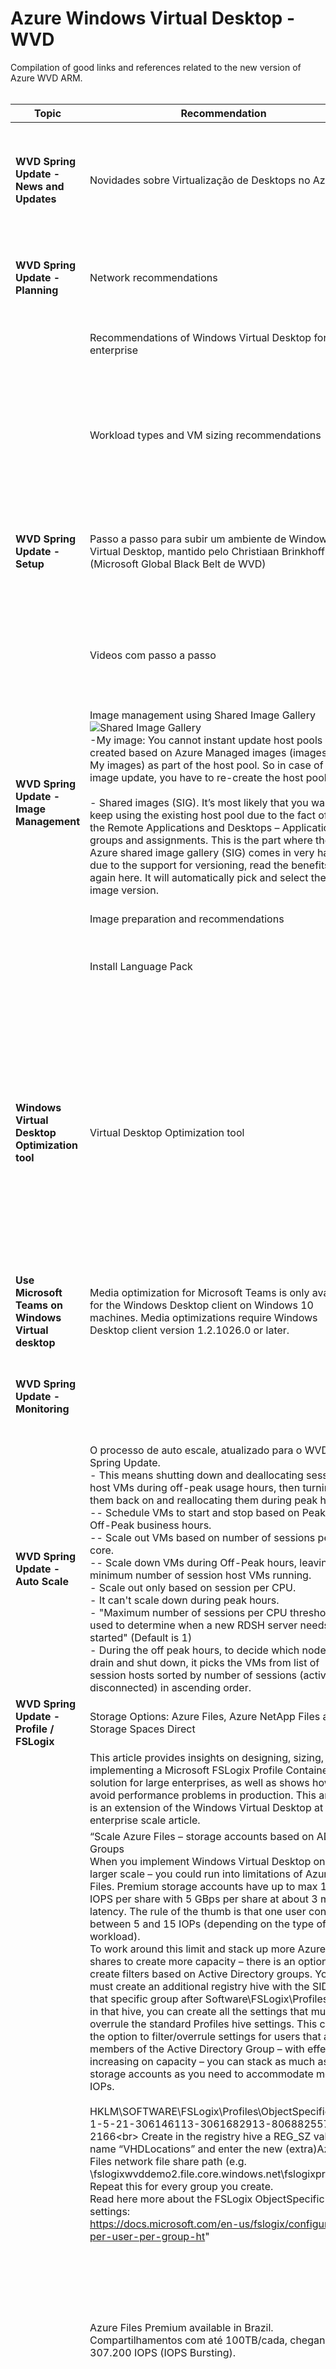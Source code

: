 # Azure Windows Virtual Desktop - WVD

Compilation of good links and references related to the new version of Azure WVD ARM. 
<br>
<br>

| Topic    	| Recommendation    	| References  	|
|-	|-	|-	|
| **WVD Spring Update - News and Updates**    	| Novidades sobre   Virtualização de Desktops no Azure    	| - Novidades sobre Virtualização de Desktops no Azure    <br>From    <https://www.youtube.com/watch?v=WlQKvJQD6m4&feature=youtu.be><br><br>- New Windows Virtual Desktop capabilities now generally available    <br>From    <https://azure.microsoft.com/en-us/blog/new-windows-virtual-desktop-capabilities-now-generally-available/> 	|
| **WVD Spring Update - Planning**    	| Network   recommendations<br>     	| - Network guidelines <br>From    <https://docs.microsoft.com/en-us/windows-server/remote/remote-desktop-services/network-guidance?context=/azure/virtual-desktop/context/context>    <br>    <br>        	|
|    <br>     	|    Recommendations of Windows Virtual Desktop for the enterprise | - Windows Virtual Desktop for the enterprise <br> From <https://docs.microsoft.com/en-us/azure/architecture/example-scenario/wvd/windows-virtual-desktop> 
|    <br>     	|    Workload types and VM sizing recommendations    	|    - Remote Desktop workloads    <br>From    <https://docs.microsoft.com/en-us/windows-server/remote/remote-desktop-services/remote-desktop-workloads>    <br><br>- Virtual machine sizing guidelines    <br>From    <https://docs.microsoft.com/en-us/windows-server/remote/remote-desktop-services/virtual-machine-recs?context=/azure/virtual-desktop/context/context>    <br>        	|
|    **WVD Spring Update - Setup**    	|    Passo a   passo para subir um ambiente de Windows Virtual Desktop, mantido pelo Christiaan Brinkhoff (Microsoft Global Black Belt de WVD)    	|    - Windows Virtual Desktop technical (2020 – ARM-based model – generally         available) deployment walkthrough. It covers all you need to know and         beyond!    <br>From    <https://christiaanbrinkhoff.com/2020/05/01/windows-virtual-desktop-technical-2020-spring-update-arm-based-model-deployment-walkthrough/#teamsoptimizations>    <br>        	|
|    <br>     	|    Videos   com passo a passo    	| - Windows Virtual Desktop (WVD) Spring Update    <br>From    <https://www.youtube.com/watch?v=AKBa7kLhghI>    <br><br> - New WVD Admin Portal - Windows Virtual Desktop - #20    <br>From    <https://www.youtube.com/watch?v=DrkQFSVD9Ik&list=PL-V4YVm6AmwXGvQ46W8mHkpvm6S5IIitK&index=21>    <br>        	|
|    **WVD Spring Update - Image Management** | Image   management using Shared Image Gallery<br>![Shared Image Gallery](https://github.com/marcusgaspar/Azure-WVD/blob/master/images/Shared%20Gallery%20Image.png) <br> -My image: You cannot instant update host pools created based on Azure Managed images (images under My images) as part of the host pool. So in case of an image update, you have to re-create the host pool.<br>    <br>- Shared images (SIG). It’s most likely that you want to keep using the existing host pool due to the fact of all the Remote Applications and Desktops – Applications groups and assignments. This is the part where the Azure shared image        gallery (SIG) comes in very handy due to the support for versioning, read the benefits again here. It will automatically pick and select the latest image version.       	|    - Windows Virtual Desktop - #23 - Update Session Hosts from Latest Image    <br>From    <https://www.youtube.com/watch?v=2LxvwR9LGWQ>    <br><br> - Create an Azure Shared Image Gallery (SIG)    <br>From <https://christiaanbrinkhoff.com/2020/05/01/windows-virtual-desktop-technical-2020-spring-update-arm-based-model-deployment-walkthrough/#teamsoptimizations>    <br>        	|
|    <br>     	|    Image   preparation and recommendations    	|    - Prepare and customize a master VHD image    <br>From    <https://docs.microsoft.com/en-us/azure/virtual-desktop/set-up-customize-master-image>    <br>        	|
|    <br>     	|    Install   Language Pack    	|    - Add language packs to a Windows 10 multi-session image    <br>From    <https://docs.microsoft.com/en-us/azure/virtual-desktop/language-packs>    <br>        	|
|    **Windows Virtual Desktop Optimization tool**    	|    Virtual   Desktop Optimization tool    	|    - (Windows) Virtual Desktop Optimization Tool now available        <br>From    <https://techcommunity.microsoft.com/t5/windows-virtual-desktop/windows-virtual-desktop-optimization-tool-now-available/m-p/1558614#M5056>    <br><br> - Virtual Desktop Optimization tool    <br>From <https://christiaanbrinkhoff.com/2020/05/01/windows-virtual-desktop-technical-2020-spring-update-arm-based-model-deployment-walkthrough/#teamsoptimizations>    <br>https://techcommunity.microsoft.com/t5/windows-virtual-desktop/windows-virtual-desktop-optimization-tool-now-available/m-p/1558614#M5056<br><br> - Windows Virtual Desktop Optimizations Nuff Said! -#29    <br>From    <https://www.youtube.com/watch?v=tm2dSd695x8&feature=youtu.be> <br>          	|
| **Use Microsoft Teams on Windows Virtual desktop** |  Media optimization for Microsoft Teams is only available for the Windows Desktop client on Windows 10 machines. Media optimizations require Windows Desktop client version 1.2.1026.0 or later. | - Use Microsoft Teams on Windows Virtual desktop <br> From <https://docs.microsoft.com/en-us/azure/virtual-desktop/teams-on-wvd> <br> |
| **WVD Spring Update - Monitoring** <br>    	|    <br>     	|    - Proactively monitor ARM-based Windows Virtual Desktop with Azure Log Analytics and Azure Monitor    <br>    <br>https://techcommunity.microsoft.com/t5/windows-it-pro-blog/proactively-monitor-arm-based-windows-virtual-desktop-with-azure/ba-p/1508735<br>    <br>        	|
|    **WVD Spring Update - Auto Scale**    	|    O   processo de auto escale, atualizado para o WVD Spring Update. <br>- This means shutting down and deallocating session host VMs during off-peak usage hours, then turning them back on and reallocating them during peak hours:<br> -- Schedule VMs to start and stop based on Peak and Off-Peak business hours.<br>-- Scale out VMs based on number of sessions per CPU core.<br> -- Scale down VMs during Off-Peak hours, leaving the minimum number of session host VMs running.<br>- Scale out only based on session per CPU.<br>- It can't scale down during peak hours.<br>- "Maximum number of sessions per CPU threshold used to determine when a new RDSH server needs to be started" (Default is 1)<br>- During the off peak hours, to decide which node to drain and shut down, it picks the VMs from list of session hosts sorted by number of sessions (active + disconnected) in ascending order.       	| - Scale session hosts using Azure Automation <br>From    <https://docs.microsoft.com/en-us/azure/virtual-desktop/set-up-scaling-script>    <br>        	|
|    **WVD Spring Update - Profile / FSLogix**    	|    Storage Options: Azure Files, Azure NetApp Files and Storage Spaces Direct    	|    - Storage options for FSLogix profile containers in Windows Virtual Desktop    <br>From    <https://docs.microsoft.com/en-us/azure/virtual-desktop/store-fslogix-profile>           	|
|    <br>     	|    This article provides insights on designing, sizing, and implementing a Microsoft FSLogix Profile Container solution for large enterprises, as well as shows how to avoid performance problems in production. This article is an extension of the Windows Virtual Desktop at enterprise scale article.<br>   | - Microsoft FSLogix for the enterprise <br>From    <https://docs.microsoft.com/en-us/azure/architecture/example-scenario/wvd/windows-virtual-desktop-fslogix>    <br>        	|
|    <br>     	|    “Scale Azure Files – storage accounts based on AD   Groups<br>   When you implement Windows Virtual Desktop on a larger scale – you could run into   limitations of Azure Files. Premium storage accounts have up to max 100k IOPS per share with 5 GBps per share at about 3 ms latency. The rule of the thumb is that one user consumes between 5 and 15 IOPs (depending on the type of   workload). <br>To work around this limit and stack up more Azure File shares to create more capacity – there is an option to create filters based on Active Directory groups. You must create an additional registry hive with the SID of that specific group after Software\FSLogix\Profiles and in that hive, you can create all the settings that must overrule the standard Profiles hive settings. This creates the option to filter/overrule settings for users that are members of the Active Directory Group – with effectively increasing on capacity – you can stack as much as storage accounts as you need to accommodate more IOPs.<br>   <br>HKLM\SOFTWARE\FSLogix\Profiles\ObjectSpecific\S-1-5-21-306146113-3061682913-806882557-2166\<br>   Create in the registry hive a REG_SZ value name “VHDLocations” and enter the new (extra)Azure Files network file share path (e.g. \\fslogixwvddemo2.file.core.windows.net\fslogixprofiles).   Repeat this for every group you create.<br> Read here more about the FSLogix ObjectSpecific settings:<br>   <https://docs.microsoft.com/en-us/fslogix/configure-per-user-per-group-ht>" <br>    	|    - Configure Profile Container and Office Container for per-user or per-group    <br>From    <https://docs.microsoft.com/en-us/fslogix/configure-per-user-per-group-ht>    <br><br> - Learn here how to configure Azure Files with Active Directory (AD) authentication for         Windows Virtual Desktop – FSLogix Profile Container and MSIX app attach    <br>From    <https://www.christiaanbrinkhoff.com/2020/03/01/learn-here-how-to-configure-azure-files-with-active-directory-ad-authentication-for-fslogix-profile-container-and-msix-app-attach/>    <br>        	|
|    <br>     	|    Azure Files Premium available in Brazil.<br>   Compartilhamentos com até 100TB/cada, chegando a 307.200 IOPS (IOPS Bursting).<br>     	|    - How to         create an premium Azure file share    <br>https://docs.microsoft.com/en-us/azure/storage/files/storage-how-to-create-premium-fileshare     <br><br> - Premium FileStorage account limits    <br>https://docs.microsoft.com/en-us/azure/storage/files/storage-files-scale-targets#premium-filestorage-account-limits<br><br> - Part one: enable AD DS authentication for your Azure file shares    <br>https://docs.microsoft.com/en-us/azure/storage/files/storage-files-identity-ad-ds-enable<br>          	|
|    <br>     	|    Azure   NetApp Files    	|    - Service levels for Azure NetApp Files    <br>https://docs.microsoft.com/en-us/azure/azure-netapp-files/azure-netapp-files-service-levels<br>            	|
|    **WVD Spring Update - Tunning / Performance**    	|    Ferramenta gratuita para otimizar o seu ambiente de WVD.<br>   |    - Windows Virtual Desktop Optimization Tool now available    <br>    https://techcommunity.microsoft.com/t5/windows-virtual-desktop/windows-virtual-desktop-optimization-tool-now-available/m-p/1558614#M5056       	|
|    <br>     	|    Orientações para grandes implementações (acima de 1.000 VMs)    	|    - Windows Virtual Desktop at enterprise scale    <br>From    <https://docs.microsoft.com/en-us/azure/architecture/example-scenario/wvd/windows-virtual-desktop>    <br>        	|
|    **WVD Spring Update - Tools**    	|    WVDAdmin   Client Admin Tool    	| - Windows Virtual Desktop - Spring Release / Spring Update with WVDAdmin    <br>https://blog.itprocloud.de/Windows-Virtual-Desktop-Spring-Update,-Spring-Release/<br>            	|
|    <br>     	|    Deploy a WVD environment via Infrastructure-as-Code from Azure DevOps    	|    - Deploy a WVD environment via Infrastructure-as-Code from Azure DevOps    <br>https://xenithit.blogspot.com/2020/03/how-to-deploy-windows-virtual-dekstop.html<br>        	|
